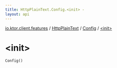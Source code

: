 ```yaml
---
title: HttpPlainText.Config.<init> - 
layout: api
---
```


<div class='api-docs-breadcrumbs'><a href="../../index.html">io.ktor.client.features</a> / <a href="../index.html">HttpPlainText</a> / <a href="index.html">Config</a> / <a href="./-init-.html">&lt;init&gt;</a></div>

# &lt;init&gt;

<div class="signature"><code><span class="identifier">Config</span><span class="symbol">(</span><span class="symbol">)</span></code></div>
